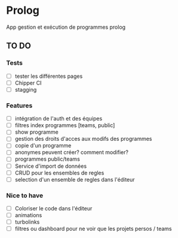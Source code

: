 # Prolog
App gestion et exécution de programmes prolog

## TO DO
### Tests
- [ ] tester les différentes pages
- [ ] Chipper CI
- [ ] stagging

### Features
- [ ] intégration de l'auth et des équipes
- [ ] filtres index programmes [teams, public]
- [ ] show programme
- [ ] gestion des droits d'acces aux modifs des programmes
- [ ] copie d'un programme
- [ ] anonymes peuvent créer? comment modifier?
- [ ] programmes public/teams
- [ ] Service d'import de données
- [ ] CRUD pour les ensembles de regles
- [ ] selection d'un ensemble de regles dans l'éditeur

### Nice to have
- [ ] Coloriser le code dans l'éditeur
- [ ] animations
- [ ] turbolinks
- [ ] filtres ou dashboard pour ne voir que les projets persos / teams
